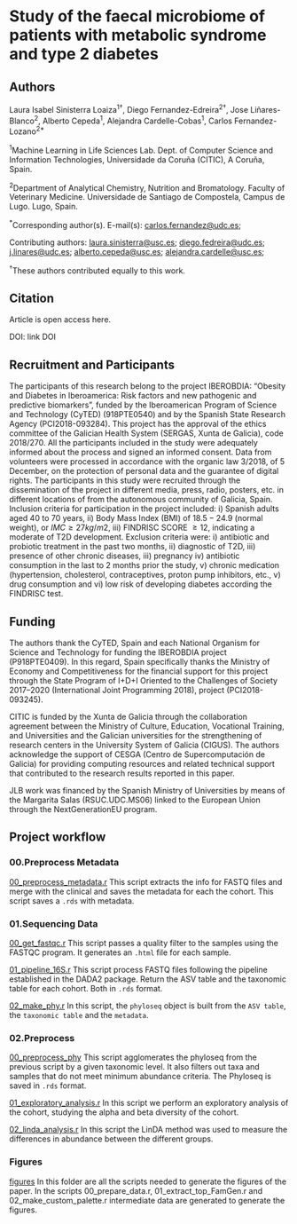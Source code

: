 # Study of the faecal microbiome of patients with metabolic syndrome and type 2 diabetes

## Authors

Laura Isabel Sinisterra Loaiza<sup>1†</sup>, Diego Fernandez-Edreira<sup>2†</sup>, Jose Liñares-Blanco<sup>2</sup>, Alberto Cepeda<sup>1</sup>, Alejandra Cardelle-Cobas<sup>1</sup>, Carlos Fernandez-Lozano<sup>2*</sup>

<sup>1</sup>Machine Learning in Life Sciences Lab. Dept. of Computer Science and Information Technologies, Universidade da Coruña (CITIC), A Coruña, Spain.

<sup>2</sup>Department of Analytical Chemistry, Nutrition and Bromatology. Faculty of Veterinary Medicine. Universidade de Santiago de Compostela, Campus de Lugo. Lugo, Spain.

<sup>*</sup>Corresponding author(s). E-mail(s): carlos.fernandez@udc.es;

Contributing authors: laura.sinisterra@usc.es; diego.fedreira@udc.es; j.linares@udc.es; alberto.cepeda@usc.es; alejandra.cardelle@usc.es;

<sup>†</sup>These authors contributed equally to this work.

## Citation

Article is open access here.

DOI: link DOI

## Recruitment and Participants
The participants of this research belong to the project IBEROBDIA: “Obesity and Diabetes in Iberoamerica: Risk factors and new pathogenic and predictive biomarkers”, funded by the Iberoamerican Program of Science and Technology (CyTED) (918PTE0540) and by the Spanish State Research Agency (PCI2018-093284). This project has the approval of the ethics committee of the Galician Health System (SERGAS, Xunta de Galicia), code 2018/270. All the participants included in the study were adequately informed about the process and signed an informed consent. Data from volunteers were processed in accordance with the organic law 3/2018, of 5 December, on the protection of personal data and the guarantee of digital rights.
The participants in this study were recruited through the dissemination of the project in different media, press, radio, posters, etc. in different locations of from the autonomous community of Galicia, Spain.
Inclusion criteria for participation in the project included: i) Spanish adults aged 40 to 70 years, ii) Body Mass Index (BMI) of $18.5-24.9$ (normal weight), or $IMC \geq 27 kg/m2$, iii) FINDRISC SCORE $\geq 12$, indicating a moderate of T2D development.
Exclusion criteria were: i) antibiotic and probiotic treatment in the past two months, ii) diagnostic of T2D, iii) presence of other chronic diseases, iii) pregnancy iv) antibiotic consumption in the last to 2 months prior the study, v) chronic medication (hypertension, cholesterol, contraceptives, proton pump inhibitors, etc., v) drug consumption and vi) low risk of developing diabetes according the FINDRISC test.

## Funding
The authors thank the CyTED, Spain and each National Organism for Science and Technology for funding the IBEROBDIA project (P918PTE0409). In this regard, Spain specifically thanks the Ministry of Economy and Competitiveness for the financial support for this project through the State Program of I+D+I Oriented to the Challenges of Society 2017–2020 (International Joint Programming 2018), project (PCI2018-093245).

CITIC is funded by the Xunta de Galicia through the collaboration agreement between the Ministry of Culture, Education, Vocational Training, and Universities and the Galician universities for the strengthening of research centers in the University System of Galicia (CIGUS). The authors acknowledge the support of CESGA (Centro de Supercomputación de Galicia) for providing computing resources and related technical support that contributed to the research results reported in this paper. 

JLB work was financed by the Spanish Ministry of Universities by means of the Margarita Salas (RSUC.UDC.MS06) linked to the European Union through the NextGenerationEU program.

## Project workflow

### 00.Preprocess Metadata

[00_preprocess_metadata.r](https://github.com/MALL-Machine-Learning-in-Live-Sciences/IBEROBDIA/blob/main/00_preprocess_metadata/code/00_preprocess_metadata.r) This script extracts the info for FASTQ files and merge with the clinical and saves the metadata for each the cohort. This script saves a ```.rds``` with metadata.

### 01.Sequencing Data
[00_get_fastqc.r](https://github.com/MALL-Machine-Learning-in-Live-Sciences/IBEROBDIA/blob/main/01_sequencing_data/code/00_get_fastqc.r) This script passes a quality filter to the samples using the FASTQC program. It generates an ```.html``` file for each sample.

[01_pipeline_16S.r](https://github.com/MALL-Machine-Learning-in-Live-Sciences/IBEROBDIA/blob/main/01_sequencing_data/code/01_pipeline_16S.r) This script process FASTQ files following the pipeline established in the DADA2 package. Return the ASV table and the taxonomic table for each cohort. Both in ```.rds``` format.

[02_make_phy.r](https://github.com/MALL-Machine-Learning-in-Live-Sciences/IBEROBDIA/blob/main/01_sequencing_data/code/02_make_phy.r) In this script, the ```phyloseq``` object is built from the ```ASV table```, the ```taxonomic table``` and the ```metadata```.

### 02.Preprocess
[00_preprocess_phy](https://github.com/MALL-Machine-Learning-in-Live-Sciences/IBEROBDIA/blob/main/02_preprocess/code/00_preprocess_phy.r) This script agglomerates the phyloseq from the previous script by a given taxonomic level. It also filters out taxa and samples that do not meet minimum abundance criteria. The Phyloseq is saved in ```.rds``` format.

[01_exploratory_analysis.r](https://github.com/MALL-Machine-Learning-in-Live-Sciences/IBEROBDIA/blob/main/02_preprocess/code/01_exploratory_analysis.R) In this script we perform an exploratory analysis of the cohort, studying the alpha and beta diversity of the cohort.

[02_linda_analysis.r](https://github.com/MALL-Machine-Learning-in-Live-Sciences/IBEROBDIA/blob/main/02_preprocess/code/02_linda_analysis.r) In this script the LinDA method  was used to measure the differences in abundance between the different groups.

### Figures
[figures](https://github.com/MALL-Machine-Learning-in-Live-Sciences/IBEROBDIA/tree/main/figures/code) In this folder are all the scripts needed to generate the figures of the paper. In the scripts 00_prepare_data.r, 01_extract_top_FamGen.r and 02_make_custom_palette.r intermediate data are generated to generate the figures.
